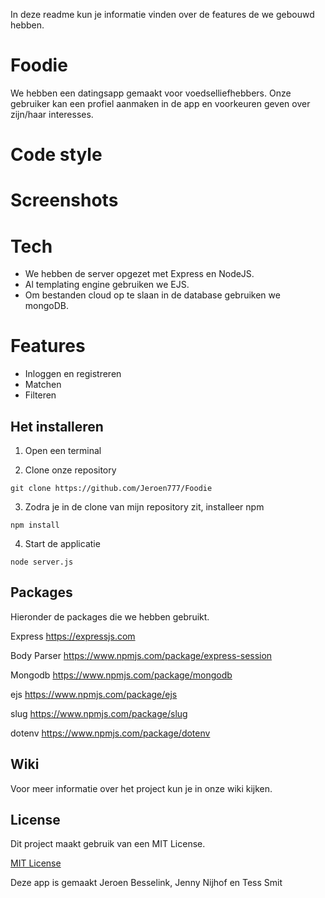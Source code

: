 In deze readme kun je informatie vinden over de features de we gebouwd hebben.

# Foodie

We hebben een datingsapp gemaakt voor voedselliefhebbers. Onze gebruiker kan een profiel aanmaken in de app en voorkeuren geven over zijn/haar interesses.

# Code style


# Screenshots


# Tech
* We hebben de server opgezet met Express en NodeJS. 
* Al templating engine gebruiken we EJS.
* Om bestanden cloud op te slaan in de database gebruiken we mongoDB.

# Features
* Inloggen en registreren
* Matchen
* Filteren  

## Het installeren 

1. Open een terminal

2. Clone onze repository 
```
git clone https://github.com/Jeroen777/Foodie 
```

3. Zodra je in de clone van mijn repository zit, installeer npm 
```
npm install
```

4. Start de applicatie
```
node server.js
```

## Packages
Hieronder de packages die we hebben gebruikt.

Express     https://expressjs.com

Body Parser https://www.npmjs.com/package/express-session

Mongodb     https://www.npmjs.com/package/mongodb

ejs         https://www.npmjs.com/package/ejs

slug        https://www.npmjs.com/package/slug

dotenv      https://www.npmjs.com/package/dotenv

## Wiki
Voor meer informatie over het project kun je in onze wiki kijken.


## License
Dit project maakt gebruik van een MIT License. 

[MIT License](https://github.com/MariaS20/Blok-Tech/blob/master/LICENSE.md)

Deze app is gemaakt Jeroen Besselink, Jenny Nijhof en Tess Smit
